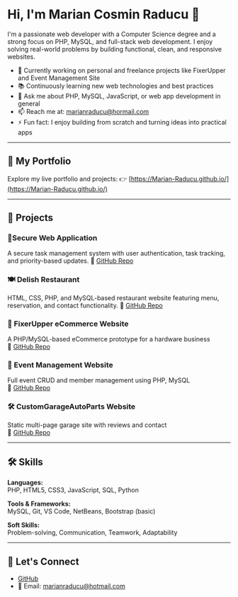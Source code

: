 # Hi, I'm Marian Cosmin Raducu 👋

I'm a passionate web developer with a Computer Science degree and a strong focus on PHP, MySQL, and full-stack web development. I enjoy solving real-world problems by building functional, clean, and responsive websites.

- 🧩 Currently working on personal and freelance projects like FixerUpper and Event Management Site
- 📚 Continuously learning new web technologies and best practices
- 💬 Ask me about PHP, MySQL, JavaScript, or web app development in general
- 📫 Reach me at: marianraducu@hormail.com
- ⚡ Fun fact: I enjoy building from scratch and turning ideas into practical apps

---

## 🚀 My Portfolio

Explore my live portfolio and projects:
👉 [https://Marian-Raducu.github.io/](https://Marian-Raducu.github.io/)

---

## 💼 Projects

### 🔐Secure Web Application
A secure task management system with user authentication, task tracking, and priority-based updates. 
🔗 [GitHub Repo](https://github.com/Marian-Raducu/SecureWebApp)

### 🍽 Delish Restaurant
HTML, CSS, PHP, and MySQL-based restaurant website featuring menu, reservation, and contact functionality. 
🔗 [GitHub Repo](https://github.com/Marian-Raducu/delish)

### 🔧 FixerUpper eCommerce Website
A PHP/MySQL-based eCommerce prototype for a hardware business  
🔗 [GitHub Repo](https://github.com/Marian-Raducu/fixerupper)

### 📅 Event Management Website  
Full event CRUD and member management using PHP, MySQL  
🔗 [GitHub Repo](https://github.com/Marian-Raducu/EventManagementWebsite)

### 🛠️ CustomGarageAutoParts Website  
Static multi-page garage site with reviews and contact  
🔗 [GitHub Repo](https://github.com/Marian-Raducu/CustomGarageAutoParts)

---

## 🛠️ Skills

**Languages:**  
PHP, HTML5, CSS3, JavaScript, SQL, Python

**Tools & Frameworks:**  
MySQL, Git, VS Code, NetBeans, Bootstrap (basic)

**Soft Skills:**  
Problem-solving, Communication, Teamwork, Adaptability

---

## 🔗 Let's Connect

- [GitHub](https://github.com/Marian-Raducu)
- 📧 Email: marianraducu@hotmail.com
